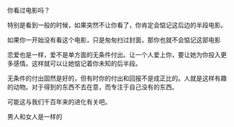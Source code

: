 你看过电影吗？

特别是看到一般的时候，如果突然不让你看了，你肯定会惦记这后边的半段电影。

如果你一开始没有看这个电影，只是匆匆扫过封面，那你也就不会惦记这部电影



恋爱也是一样，爱不是单方面的无条件付出。让一个人爱上你，要让她为你投入更多感情。这样就可以让她惦记着你未知的后半段。

无条件的付出固然是好的，但有时你的付出和回报不是成正比的。人就是这样有趣的动物。对于得到的东西不去在意，而专注于自己没有的东西。

可能这与我们千百年来的进化有关吧。



男人和女人是一样的